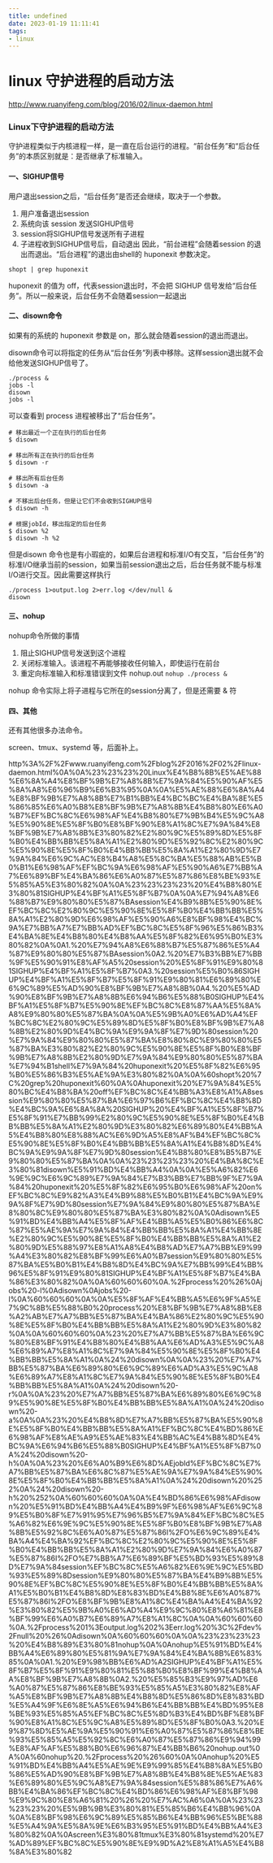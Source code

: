 ```yaml
---
title: undefined
date: 2023-01-19 11:11:41
tags:
- linux
---
```


# linux 守护进程的启动方法

http://www.ruanyifeng.com/blog/2016/02/linux-daemon.html

### Linux下守护进程的启动方法

守护进程类似于内核进程一样，是一直在后台运行的进程。“前台任务”和“后台任务”的本质区别就是：是否继承了标准输入。

#### 一、SIGHUP信号

用户退出session之后，“后台任务”是否还会继续，取决于一个参数。

1. 用户准备退出session
2. 系统向该 session 发送SIGHUP信号
3. session将SIGHUP信号发送所有子进程
4. 子进程收到SIGHUP信号后，自动退出
因此，“前台进程”会随着session 的退出而退出。“后台进程”的退出由shell的 huponexit 参数决定。

`shopt | grep huponexit`

huponexit 的值为 off，代表session退出时，不会把 SIGHUP 信号发给“后台任务”。所以一般来说，后台任务不会随着session一起退出

#### 二、disown命令

如果有的系统的 huponexit 参数是 on，那么就会随着session的退出而退出。

disown命令可以将指定的任务从“后台任务”列表中移除。这样session退出就不会给他发送SIGHUP信号了。

```
./process &
jobs -l
disown
jobs -l
```

可以查看到 process 进程被移出了“后台任务”。

```
# 移出最近一个正在执行的后台任务
$ disown

# 移出所有正在执行的后台任务
$ disown -r

# 移出所有后台任务
$ disown -a

# 不移出后台任务，但是让它们不会收到SIGHUP信号
$ disown -h

# 根据jobId，移出指定的后台任务
$ disown %2
$ disown -h %2
```

但是disown 命令也是有小瑕疵的，如果后台进程和标准I/O有交互，“后台任务”的标准I/O继承当前的session，如果当前session退出之后，后台任务就不能与标准I/O进行交互。因此需要这样执行

```
./process 1>output.log 2>err.log </dev/null &
disown
```

#### 三、nohup

nohup命令所做的事情

1. 阻止SIGHUP信号发送到这个进程
2. 关闭标准输入。该进程不再能够接收任何输入，即使运行在前台
3. 重定向标准输入和标准错误到文件 nohup.out
`nohup ./process &`

nohup 命令实际上将子进程与它所在的session分离了，但是还需要 & 符

#### 四、其他

还有其他很多办法命令。

screen、tmux、systemd 等，后面补上。

http%3A%2F%2Fwww.ruanyifeng.com%2Fblog%2F2016%2F02%2Flinux-daemon.html%0A%0A%23%23%23%20Linux%E4%B8%8B%E5%AE%88%E6%8A%A4%E8%BF%9B%E7%A8%8B%E7%9A%84%E5%90%AF%E5%8A%A8%E6%96%B9%E6%B3%95%0A%0A%E5%AE%88%E6%8A%A4%E8%BF%9B%E7%A8%8B%E7%B1%BB%E4%BC%BC%E4%BA%8E%E5%86%85%E6%A0%B8%E8%BF%9B%E7%A8%8B%E4%B8%80%E6%A0%B7%EF%BC%8C%E6%98%AF%E4%B8%80%E7%9B%B4%E5%9C%A8%E5%90%8E%E5%8F%B0%E8%BF%90%E8%A1%8C%E7%9A%84%E8%BF%9B%E7%A8%8B%E3%80%82%E2%80%9C%E5%89%8D%E5%8F%B0%E4%BB%BB%E5%8A%A1%E2%80%9D%E5%92%8C%E2%80%9C%E5%90%8E%E5%8F%B0%E4%BB%BB%E5%8A%A1%E2%80%9D%E7%9A%84%E6%9C%AC%E8%B4%A8%E5%8C%BA%E5%88%AB%E5%B0%B1%E6%98%AF%EF%BC%9A%E6%98%AF%E5%90%A6%E7%BB%A7%E6%89%BF%E4%BA%86%E6%A0%87%E5%87%86%E8%BE%93%E5%85%A5%E3%80%82%0A%0A%23%23%23%23%20%E4%B8%80%E3%80%81SIGHUP%E4%BF%A1%E5%8F%B7%0A%0A%E7%94%A8%E6%88%B7%E9%80%80%E5%87%BAsession%E4%B9%8B%E5%90%8E%EF%BC%8C%E2%80%9C%E5%90%8E%E5%8F%B0%E4%BB%BB%E5%8A%A1%E2%80%9D%E6%98%AF%E5%90%A6%E8%BF%98%E4%BC%9A%E7%BB%A7%E7%BB%AD%EF%BC%8C%E5%8F%96%E5%86%B3%E4%BA%8E%E4%B8%80%E4%B8%AA%E5%8F%82%E6%95%B0%E3%80%82%0A%0A1.%20%E7%94%A8%E6%88%B7%E5%87%86%E5%A4%87%E9%80%80%E5%87%BAsession%0A2.%20%E7%B3%BB%E7%BB%9F%E5%90%91%E8%AF%A5%20session%20%E5%8F%91%E9%80%81SIGHUP%E4%BF%A1%E5%8F%B7%0A3.%20session%E5%B0%86SIGHUP%E4%BF%A1%E5%8F%B7%E5%8F%91%E9%80%81%E6%89%80%E6%9C%89%E5%AD%90%E8%BF%9B%E7%A8%8B%0A4.%20%E5%AD%90%E8%BF%9B%E7%A8%8B%E6%94%B6%E5%88%B0SIGHUP%E4%BF%A1%E5%8F%B7%E5%90%8E%EF%BC%8C%E8%87%AA%E5%8A%A8%E9%80%80%E5%87%BA%0A%0A%E5%9B%A0%E6%AD%A4%EF%BC%8C%E2%80%9C%E5%89%8D%E5%8F%B0%E8%BF%9B%E7%A8%8B%E2%80%9D%E4%BC%9A%E9%9A%8F%E7%9D%80session%20%E7%9A%84%E9%80%80%E5%87%BA%E8%80%8C%E9%80%80%E5%87%BA%E3%80%82%E2%80%9C%E5%90%8E%E5%8F%B0%E8%BF%9B%E7%A8%8B%E2%80%9D%E7%9A%84%E9%80%80%E5%87%BA%E7%94%B1shell%E7%9A%84%20huponexit%20%E5%8F%82%E6%95%B0%E5%86%B3%E5%AE%9A%E3%80%82%0A%0A%60shopt%20%7C%20grep%20huponexit%60%0A%0Ahuponexit%20%E7%9A%84%E5%80%BC%E4%B8%BA%20off%EF%BC%8C%E4%BB%A3%E8%A1%A8session%E9%80%80%E5%87%BA%E6%97%B6%EF%BC%8C%E4%B8%8D%E4%BC%9A%E6%8A%8A%20SIGHUP%20%E4%BF%A1%E5%8F%B7%E5%8F%91%E7%BB%99%E2%80%9C%E5%90%8E%E5%8F%B0%E4%BB%BB%E5%8A%A1%E2%80%9D%E3%80%82%E6%89%80%E4%BB%A5%E4%B8%80%E8%88%AC%E6%9D%A5%E8%AF%B4%EF%BC%8C%E5%90%8E%E5%8F%B0%E4%BB%BB%E5%8A%A1%E4%B8%8D%E4%BC%9A%E9%9A%8F%E7%9D%80session%E4%B8%80%E8%B5%B7%E9%80%80%E5%87%BA%0A%0A%23%23%23%23%20%E4%BA%8C%E3%80%81disown%E5%91%BD%E4%BB%A4%0A%0A%E5%A6%82%E6%9E%9C%E6%9C%89%E7%9A%84%E7%B3%BB%E7%BB%9F%E7%9A%84%20huponexit%20%E5%8F%82%E6%95%B0%E6%98%AF%20on%EF%BC%8C%E9%82%A3%E4%B9%88%E5%B0%B1%E4%BC%9A%E9%9A%8F%E7%9D%80session%E7%9A%84%E9%80%80%E5%87%BA%E8%80%8C%E9%80%80%E5%87%BA%E3%80%82%0A%0Adisown%E5%91%BD%E4%BB%A4%E5%8F%AF%E4%BB%A5%E5%B0%86%E6%8C%87%E5%AE%9A%E7%9A%84%E4%BB%BB%E5%8A%A1%E4%BB%8E%E2%80%9C%E5%90%8E%E5%8F%B0%E4%BB%BB%E5%8A%A1%E2%80%9D%E5%88%97%E8%A1%A8%E4%B8%AD%E7%A7%BB%E9%99%A4%E3%80%82%E8%BF%99%E6%A0%B7session%E9%80%80%E5%87%BA%E5%B0%B1%E4%B8%8D%E4%BC%9A%E7%BB%99%E4%BB%96%E5%8F%91%E9%80%81SIGHUP%E4%BF%A1%E5%8F%B7%E4%BA%86%E3%80%82%0A%0A%60%60%60%0A.%2Fprocess%20%26%0Ajobs%20-l%0Adisown%0Ajobs%20-l%0A%60%60%60%0A%0A%E5%8F%AF%E4%BB%A5%E6%9F%A5%E7%9C%8B%E5%88%B0%20process%20%E8%BF%9B%E7%A8%8B%E8%A2%AB%E7%A7%BB%E5%87%BA%E4%BA%86%E2%80%9C%E5%90%8E%E5%8F%B0%E4%BB%BB%E5%8A%A1%E2%80%9D%E3%80%82%0A%0A%60%60%60%0A%23%20%E7%A7%BB%E5%87%BA%E6%9C%80%E8%BF%91%E4%B8%80%E4%B8%AA%E6%AD%A3%E5%9C%A8%E6%89%A7%E8%A1%8C%E7%9A%84%E5%90%8E%E5%8F%B0%E4%BB%BB%E5%8A%A1%0A%24%20disown%0A%0A%23%20%E7%A7%BB%E5%87%BA%E6%89%80%E6%9C%89%E6%AD%A3%E5%9C%A8%E6%89%A7%E8%A1%8C%E7%9A%84%E5%90%8E%E5%8F%B0%E4%BB%BB%E5%8A%A1%0A%24%20disown%20-r%0A%0A%23%20%E7%A7%BB%E5%87%BA%E6%89%80%E6%9C%89%E5%90%8E%E5%8F%B0%E4%BB%BB%E5%8A%A1%0A%24%20disown%20-a%0A%0A%23%20%E4%B8%8D%E7%A7%BB%E5%87%BA%E5%90%8E%E5%8F%B0%E4%BB%BB%E5%8A%A1%EF%BC%8C%E4%BD%86%E6%98%AF%E8%AE%A9%E5%AE%83%E4%BB%AC%E4%B8%8D%E4%BC%9A%E6%94%B6%E5%88%B0SIGHUP%E4%BF%A1%E5%8F%B7%0A%24%20disown%20-h%0A%0A%23%20%E6%A0%B9%E6%8D%AEjobId%EF%BC%8C%E7%A7%BB%E5%87%BA%E6%8C%87%E5%AE%9A%E7%9A%84%E5%90%8E%E5%8F%B0%E4%BB%BB%E5%8A%A1%0A%24%20disown%20%252%0A%24%20disown%20-h%20%252%0A%60%60%60%0A%0A%E4%BD%86%E6%98%AFdisown%20%E5%91%BD%E4%BB%A4%E4%B9%9F%E6%98%AF%E6%9C%89%E5%B0%8F%E7%91%95%E7%96%B5%E7%9A%84%EF%BC%8C%E5%A6%82%E6%9E%9C%E5%90%8E%E5%8F%B0%E8%BF%9B%E7%A8%8B%E5%92%8C%E6%A0%87%E5%87%86I%2FO%E6%9C%89%E4%BA%A4%E4%BA%92%EF%BC%8C%E2%80%9C%E5%90%8E%E5%8F%B0%E4%BB%BB%E5%8A%A1%E2%80%9D%E7%9A%84%E6%A0%87%E5%87%86I%2FO%E7%BB%A7%E6%89%BF%E5%BD%93%E5%89%8D%E7%9A%84session%EF%BC%8C%E5%A6%82%E6%9E%9C%E5%BD%93%E5%89%8Dsession%E9%80%80%E5%87%BA%E4%B9%8B%E5%90%8E%EF%BC%8C%E5%90%8E%E5%8F%B0%E4%BB%BB%E5%8A%A1%E5%B0%B1%E4%B8%8D%E8%83%BD%E4%B8%8E%E6%A0%87%E5%87%86I%2FO%E8%BF%9B%E8%A1%8C%E4%BA%A4%E4%BA%92%E3%80%82%E5%9B%A0%E6%AD%A4%E9%9C%80%E8%A6%81%E8%BF%99%E6%A0%B7%E6%89%A7%E8%A1%8C%0A%0A%60%60%60%0A.%2Fprocess%201%3Eoutput.log%202%3Eerr.log%20%3C%2Fdev%2Fnull%20%26%0Adisown%0A%60%60%60%0A%0A%23%23%23%23%20%E4%B8%89%E3%80%81nohup%0A%0Anohup%E5%91%BD%E4%BB%A4%E6%89%80%E5%81%9A%E7%9A%84%E4%BA%8B%E6%83%85%0A%0A1.%20%E9%98%BB%E6%AD%A2SIGHUP%E4%BF%A1%E5%8F%B7%E5%8F%91%E9%80%81%E5%88%B0%E8%BF%99%E4%B8%AA%E8%BF%9B%E7%A8%8B%0A2.%20%E5%85%B3%E9%97%AD%E6%A0%87%E5%87%86%E8%BE%93%E5%85%A5%E3%80%82%E8%AF%A5%E8%BF%9B%E7%A8%8B%E4%B8%8D%E5%86%8D%E8%83%BD%E5%A4%9F%E6%8E%A5%E6%94%B6%E4%BB%BB%E4%BD%95%E8%BE%93%E5%85%A5%EF%BC%8C%E5%8D%B3%E4%BD%BF%E8%BF%90%E8%A1%8C%E5%9C%A8%E5%89%8D%E5%8F%B0%0A3.%20%E9%87%8D%E5%AE%9A%E5%90%91%E6%A0%87%E5%87%86%E8%BE%93%E5%85%A5%E5%92%8C%E6%A0%87%E5%87%86%E9%94%99%E8%AF%AF%E5%88%B0%E6%96%87%E4%BB%B6%20nohup.out%0A%0A%60nohup%20.%2Fprocess%20%26%60%0A%0Anohup%20%E5%91%BD%E4%BB%A4%E5%AE%9E%E9%99%85%E4%B8%8A%E5%B0%86%E5%AD%90%E8%BF%9B%E7%A8%8B%E4%B8%8E%E5%AE%83%E6%89%80%E5%9C%A8%E7%9A%84session%E5%88%86%E7%A6%BB%E4%BA%86%EF%BC%8C%E4%BD%86%E6%98%AF%E8%BF%98%E9%9C%80%E8%A6%81%20%26%20%E7%AC%A6%0A%0A%23%23%23%23%20%E5%9B%9B%E3%80%81%E5%85%B6%E4%BB%96%0A%0A%E8%BF%98%E6%9C%89%E5%85%B6%E4%BB%96%E5%BE%88%E5%A4%9A%E5%8A%9E%E6%B3%95%E5%91%BD%E4%BB%A4%E3%80%82%0A%0Ascreen%E3%80%81tmux%E3%80%81systemd%20%E7%AD%89%EF%BC%8C%E5%90%8E%E9%9D%A2%E8%A1%A5%E4%B8%8A%E3%80%82

